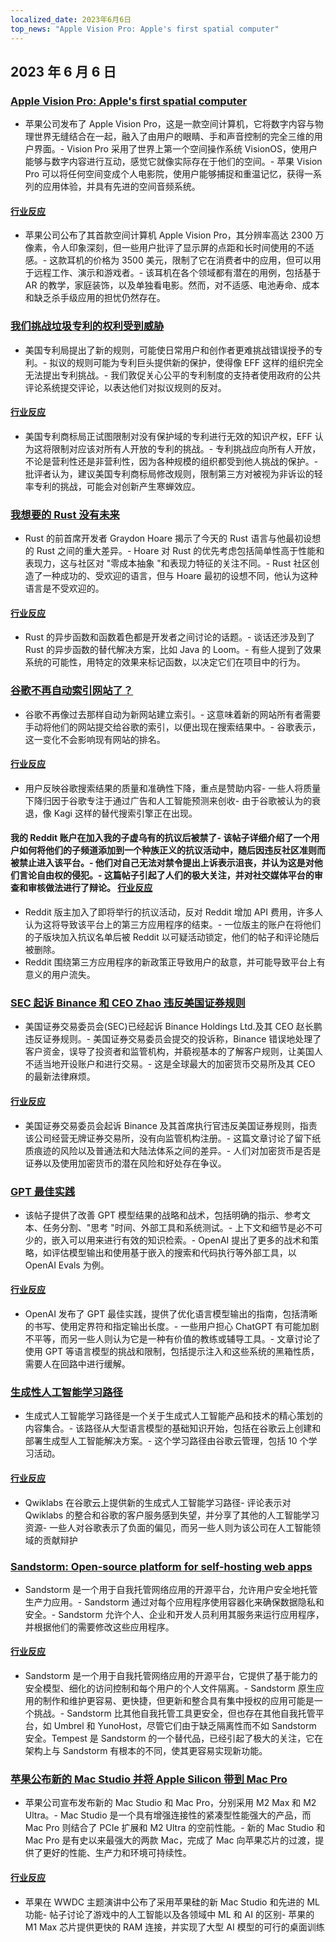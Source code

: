 ```yaml
---
localized_date: 2023年6月6日
top_news: "Apple Vision Pro: Apple's first spatial computer"
---
```


## 2023 年 6 月 6 日

### [Apple Vision Pro: Apple's first spatial computer](https://www.apple.com/newsroom/2023/06/introducing-apple-vision-pro/)

- 苹果公司发布了 Apple Vision Pro，这是一款空间计算机，它将数字内容与物理世界无缝结合在一起，融入了由用户的眼睛、手和声音控制的完全三维的用户界面。- Vision Pro 采用了世界上第一个空间操作系统 VisionOS，使用户能够与数字内容进行互动，感觉它就像实际存在于他们的空间。- 苹果 Vision Pro 可以将任何空间变成个人电影院，使用户能够捕捉和重温记忆，获得一系列的应用体验，并具有先进的空间音频系统。

#### [行业反应](http://news.ycombinator.com/item?id=36201593)

- 苹果公司公布了其首款空间计算机 Apple Vision Pro，其分辨率高达 2300 万像素，令人印象深刻，但一些用户批评了显示屏的点距和长时间使用的不适感。- 这款耳机的价格为 3500 美元，限制了它在消费者中的应用，但可以用于远程工作、演示和游戏者。- 该耳机在各个领域都有潜在的用例，包括基于 AR 的教学，家庭装饰，以及单独看电影。然而，对不适感、电池寿命、成本和缺乏杀手级应用的担忧仍然存在。

### [我们挑战垃圾专利的权利受到威胁](https://www.eff.org/deeplinks/2023/06/our-right-challenge-junk-patents-under-threat)

- 美国专利局提出了新的规则，可能使日常用户和创作者更难挑战错误授予的专利。- 拟议的规则可能为专利巨头提供新的保护，使得像 EFF 这样的组织完全无法提出专利挑战。- 我们敦促关心公平的专利制度的支持者使用政府的公共评论系统提交评论，以表达他们对拟议规则的反对。

#### [行业反应](http://news.ycombinator.com/item?id=36198329)

- 美国专利商标局正试图限制对没有保护域的专利进行无效的知识产权，EFF 认为这将限制对应该对所有人开放的专利的挑战。- 专利挑战应向所有人开放，不论是营利性还是非营利性，因为各种规模的组织都受到他人挑战的保护。- 批评者认为，建议美国专利商标局修改规则，限制第三方对被视为非诉讼的轻率专利的挑战，可能会对创新产生寒蝉效应。

### [我想要的 Rust 没有未来](https://graydon2.dreamwidth.org/307291.html)

- Rust 的前首席开发者 Graydon Hoare 揭示了今天的 Rust 语言与他最初设想的 Rust 之间的重大差异。- Hoare 对 Rust 的优先考虑包括简单性高于性能和表现力，这与社区对 "零成本抽象 "和表现力特征的关注不同。- Rust 社区创造了一种成功的、受欢迎的语言，但与 Hoare 最初的设想不同，他认为这种语言是不受欢迎的。

#### [行业反应](http://news.ycombinator.com/item?id=36193326)

- Rust 的异步函数和函数着色都是开发者之间讨论的话题。- 谈话还涉及到了 Rust 的异步函数的替代解决方案，比如 Java 的 Loom。- 有些人提到了效果系统的可能性，用特定的效果来标记函数，以决定它们在项目中的行为。

### [谷歌不再自动索引网站了？](https://natehoffelder.com/blog/google-no-longer-automatically-indexes-websites-wtf/)

- 谷歌不再像过去那样自动为新网站建立索引。- 这意味着新的网站所有者需要手动将他们的网站提交给谷歌的索引，以便出现在搜索结果中。- 谷歌表示，这一变化不会影响现有网站的排名。

#### [行业反应](http://news.ycombinator.com/item?id=36195600)

- 用户反映谷歌搜索结果的质量和准确性下降，重点是赞助内容- 一些人将质量下降归因于谷歌专注于通过广告和人工智能预测来创收- 由于谷歌被认为的衰退，像 Kagi 这样的替代搜索引擎正在出现。

#### 我的 Reddit 账户在加入我的子虚乌有的抗议后被禁了- 该帖子详细介绍了一个用户如何将他们的子频道添加到一个种族正义的抗议活动中，随后因违反社区准则而被禁止进入该平台。- 他们对自己无法对禁令提出上诉表示沮丧，并认为这是对他们言论自由权的侵犯。- 这篇帖子引起了人们的极大关注，并对社交媒体平台的审查和审核做法进行了辩论。 [行业反应](http://news.ycombinator.com/item?id=36192312)

- Reddit 版主加入了即将举行的抗议活动，反对 Reddit 增加 API 费用，许多人认为这将导致该平台上的第三方应用程序的结束。- 一位版主的账户在将他们的子版块加入抗议名单后被 Reddit 以可疑活动锁定，他们的帖子和评论随后被删除。
- Reddit 围绕第三方应用程序的新政策正导致用户的敌意，并可能导致平台上有意义的用户流失。

### [SEC 起诉 Binance 和 CEO Zhao 违反美国证券规则](https://www.bloomberg.com/news/articles/2023-06-05/sec-sues-binance-and-ceo-zhao-for-breaking-us-securities-rules)

- 美国证券交易委员会(SEC)已经起诉 Binance Holdings Ltd.及其 CEO 赵长鹏违反证券规则。- 美国证券交易委员会提交的投诉称，Binance 错误地处理了客户资金，误导了投资者和监管机构，并藐视基本的了解客户规则，让美国人不适当地开设账户和进行交易。- 这是全球最大的加密货币交易所及其 CEO 的最新法律麻烦。

#### [行业反应](http://news.ycombinator.com/item?id=36197353)

- 美国证券交易委员会起诉 Binance 及其首席执行官违反美国证券规则，指责该公司经营无牌证券交易所，没有向监管机构注册。- 这篇文章讨论了留下纸质痕迹的风险以及普通法和大陆法体系之间的差异。- 人们对加密货币是否是证券以及使用加密货币的潜在风险和好处存在争议。

### [GPT 最佳实践](https://platform.openai.com/docs/guides/gpt-best-practices)

- 该帖子提供了改善 GPT 模型结果的战略和战术，包括明确的指示、参考文本、任务分割、"思考 "时间、外部工具和系统测试。- 上下文和细节是必不可少的，嵌入可以用来进行有效的知识检索。- OpenAI 提出了更多的战术和策略，如评估模型输出和使用基于嵌入的搜索和代码执行等外部工具，以 OpenAI Evals 为例。

#### [行业反应](http://news.ycombinator.com/item?id=36197291)

- OpenAI 发布了 GPT 最佳实践，提供了优化语言模型输出的指南，包括清晰的书写、使用定界符和指定输出长度。- 一些用户担心 ChatGPT 有可能加剧不平等，而另一些人则认为它是一种有价值的教练或辅导工具。- 文章讨论了使用 GPT 等语言模型的挑战和限制，包括提示注入和这些系统的黑箱性质，需要人在回路中进行缓解。

### [生成性人工智能学习路径](https://www.cloudskillsboost.google/paths/118)

- 生成式人工智能学习路径是一个关于生成式人工智能产品和技术的精心策划的内容集合。- 该路径从大型语言模型的基础知识开始，包括在谷歌云上创建和部署生成型人工智能解决方案。- 这个学习路径由谷歌云管理，包括 10 个学习活动。

#### [行业反应](http://news.ycombinator.com/item?id=36192195)

- Qwiklabs 在谷歌云上提供新的生成式人工智能学习路径- 评论表示对 Qwiklabs 的整合和谷歌的客户服务感到失望，并分享了其他的人工智能学习资源- 一些人对谷歌表示了负面的偏见，而另一些人则为该公司在人工智能领域的贡献辩护

### [Sandstorm: Open-source platform for self-hosting web apps](https://sandstorm.io/)

- Sandstorm 是一个用于自我托管网络应用的开源平台，允许用户安全地托管生产力应用。- Sandstorm 通过对每个应用程序使用容器化来确保数据隐私和安全。- Sandstorm 允许个人、企业和开发人员利用其服务来运行应用程序，并根据他们的需要修改这些应用程序。

#### [行业反应](http://news.ycombinator.com/item?id=36192777)

- Sandstorm 是一个用于自我托管网络应用的开源平台，它提供了基于能力的安全模型、细化的访问控制和每个用户的个人文件隔离。- Sandstorm 原生应用的制作和维护更容易、更快捷，但更新和整合具有集中授权的应用可能是一个挑战。- Sandstorm 比其他自我托管工具更安全，但也存在其他自我托管平台，如 Umbrel 和 YunoHost，尽管它们由于缺乏隔离性而不如 Sandstorm 安全。Tempest 是 Sandstorm 的一个替代品，已经引起了极大的关注，它在架构上与 Sandstorm 有根本的不同，使其更容易实现新功能。

### [苹果公布新的 Mac Studio 并将 Apple Silicon 带到 Mac Pro](https://www.apple.com/newsroom/2023/06/apple-unveils-new-mac-studio-and-brings-apple-silicon-to-mac-pro/)

- 苹果公司宣布发布新的 Mac Studio 和 Mac Pro，分别采用 M2 Max 和 M2 Ultra。- Mac Studio 是一个具有增强连接性的紧凑型性能强大的产品，而 Mac Pro 则结合了 PCIe 扩展和 M2 Ultra 的空前性能。- 新的 Mac Studio 和 Mac Pro 是有史以来最强大的两款 Mac，完成了 Mac 向苹果芯片的过渡，提供了更好的性能、生产力和环境可持续性。

#### [行业反应](http://news.ycombinator.com/item?id=36199639)

- 苹果在 WWDC 主题演讲中公布了采用苹果硅的新 Mac Studio 和先进的 ML 功能- 帖子讨论了游戏中的人工智能以及各领域中 ML 和 AI 的区别- 苹果的 M1 Max 芯片提供更快的 RAM 连接，并实现了大型 AI 模型的可行的桌面训练

</Steps>
